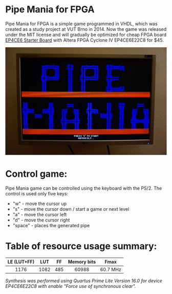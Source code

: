 # Pipe Mania for FPGA

Pipe Mania for FPGA is a simple game programmed in VHDL, which was created as a study project at VUT Brno in 2014.
Now the game was released under the MIT license and will gradually be optimized for cheap FPGA board [EP4CE6 Starter Board](http://www.ebay.com/itm/111975895262) with Altera FPGA Cyclone IV EP4CE6E22C8 for $45.

![Start Screen](docs/start_screen.JPG?raw=true)

# Control game:

Pipe Mania game can be controlled using the keyboard with the PS/2. The control is used only five keys:

* "w" - move the cursor up
* "s" - move the cursor down / start a game or next level
* "a" - move the cursor left
* "d" - move the cursor right
* "space" - places the generated pipe

# Table of resource usage summary:

LE (LUT+FF) | LUT | FF | Memory bits | Fmax
:---:|:---:|:---:|:---:|:---:
 1176 | 1082 | 485 | 60988 | 60.7 MHz

*Synthesis was performed using Quartus Prime Lite Version 16.0 for device EP4CE6E22C8 with enable "Force use of synchronous clear".*
